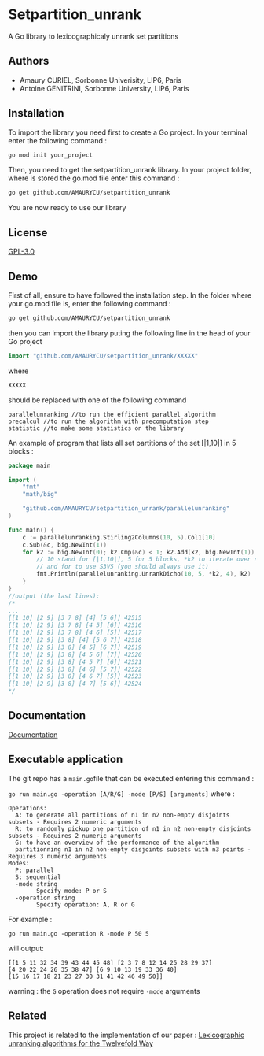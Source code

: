 
# Setpartition_unrank

A Go library to lexicographicaly unrank set partitions


## Authors

- Amaury CURIEL, Sorbonne Univerisity, LIP6, Paris
- Antoine GENITRINI, Sorbonne University, LIP6, Paris



## Installation

To import the library you need first to create a Go project. In your terminal enter the following command : 
```bash
go mod init your_project
```
Then, you need to get the setpartition_unrank library. In your project folder, where is stored the go.mod file enter this command :

```bash
go get github.com/AMAURYCU/setpartition_unrank
```
You are now ready to use our library
## License

[GPL-3.0]("https://github.com/AMAURYCU/setpartition_unrank/blob/main/LICENSE")
## Demo

First of all, ensure to have followed the installation step.
In the folder where your go.mod file is, enter the following command : 
```bash
go get github.com/AMAURYCU/setpartition_unrank
```
then you can import the library puting the following line in the head of your Go project
```go
import "github.com/AMAURYCU/setpartition_unrank/XXXXX"
```
where 
```
XXXXX
```
should be replaced with one of the following command 
```
parallelunranking //to run the efficient parallel algorithm
precalcul //to run the algorithm with precomputation step
statistic //to make some statistics on the library
```
An example of program that lists all set partitions of the set [|1,10|] in 5 blocks : 
```go
package main

import (
	"fmt"
	"math/big"

	"github.com/AMAURYCU/setpartition_unrank/parallelunranking"
)

func main() {
	c := parallelunranking.Stirling2Columns(10, 5).Col1[10]
	c.Sub(&c, big.NewInt(1))
	for k2 := big.NewInt(0); k2.Cmp(&c) < 1; k2.Add(k2, big.NewInt(1)) {
        // 10 stand for [|1,10|], 5 for 5 blocks, *k2 to iterate over sets partitions
        // and for to use S3V5 (you should always use it)
		fmt.Println(parallelunranking.UnrankDicho(10, 5, *k2, 4), k2)
	}
}
//output (the last lines): 
/*
...
[[1 10] [2 9] [3 7 8] [4] [5 6]] 42515
[[1 10] [2 9] [3 7 8] [4 5] [6]] 42516
[[1 10] [2 9] [3 7 8] [4 6] [5]] 42517
[[1 10] [2 9] [3 8] [4] [5 6 7]] 42518
[[1 10] [2 9] [3 8] [4 5] [6 7]] 42519
[[1 10] [2 9] [3 8] [4 5 6] [7]] 42520
[[1 10] [2 9] [3 8] [4 5 7] [6]] 42521
[[1 10] [2 9] [3 8] [4 6] [5 7]] 42522
[[1 10] [2 9] [3 8] [4 6 7] [5]] 42523
[[1 10] [2 9] [3 8] [4 7] [5 6]] 42524
*/
```


## Documentation

[Documentation](https://pkg.go.dev/github.com/AMAURYCU/setpartition_unrank)


## Executable application

The git repo has a ```main.go```file that can be executed entering this command : 

```go run main.go -operation [A/R/G] -mode [P/S] [arguments]```
where : 
```
Operations:
  A: to generate all partitions of n1 in n2 non-empty disjoints subsets - Requires 2 numeric arguments
  R: to randomly pickup one partition of n1 in n2 non-empty disjoints subsets - Requires 2 numeric arguments
  G: to have an overview of the performance of the algorithm 
  partitionning n1 in n2 non-empty disjoints subsets with n3 points - Requires 3 numeric arguments
Modes:
  P: parallel
  S: sequential
  -mode string
    	Specify mode: P or S
  -operation string
    	Specify operation: A, R or G
```
For example : 
```
go run main.go -operation R -mode P 50 5
```

will output:
```
[[1 5 11 32 34 39 43 44 45 48] [2 3 7 8 12 14 25 28 29 37] 
[4 20 22 24 26 35 38 47] [6 9 10 13 19 33 36 40] 
[15 16 17 18 21 23 27 30 31 41 42 46 49 50]]
```

warning : the ```G``` operation does not require ```-mode``` arguments
## Related

This project is related to the implementation of our paper : 
[Lexicographic unranking algorithms for the Twelvefold Way](https://hal.science/hal-04411470v1)

